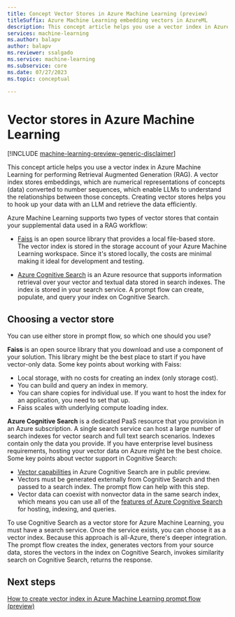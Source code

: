 ```yaml
---
title: Concept Vector Stores in Azure Machine Learning (preview)
titleSuffix: Azure Machine Learning embedding vectors in AzureML
description: This concept article helps you use a vector index in Azure Machine Learning for performing Retrieval Augmented Generation.
services: machine-learning
ms.author: balapv
author: balapv
ms.reviewer: ssalgado
ms.service: machine-learning
ms.subservice: core
ms.date: 07/27/2023
ms.topic: conceptual

---
```


# Vector stores in Azure Machine Learning

[!INCLUDE [machine-learning-preview-generic-disclaimer](includes/machine-learning-preview-generic-disclaimer.md)]

This concept article helps you use a vector index in Azure Machine Learning for performing Retrieval Augmented Generation (RAG). A vector index stores embeddings, which are numerical representations of concepts (data) converted to number sequences, which enable LLMs to understand the relationships between those concepts. Creating vector stores helps you to hook up your data with an LLM and retrieve the data efficiently.

Azure Machine Learning supports two types of vector stores that contain your supplemental data used in a RAG workflow:

+ [Faiss](https://github.com/facebookresearch/faiss) is an open source library that provides a local file-based store. The vector index is stored in the storage account of your Azure Machine Learning workspace. Since it's stored locally, the costs are minimal making it ideal for development and testing.

+ [Azure Cognitive Search](/azure/search/search-what-is-azure-search) is an Azure resource that supports information retrieval over your vector and textual data stored in search indexes. The index is stored in your search service. A prompt flow can create, populate, and query your index on Cognitive Search.

## Choosing a vector store

You can use either store in prompt flow, so which one should you use?

**Faiss** is an open source library that you download and use a component of your solution. This library might be the best place to start if you have vector-only data. Some key points about working with Faiss:

+ Local storage, with no costs for creating an index (only storage cost).
+ You can build and query an index in memory.
+ You can share copies for individual use. If you want to host the index for an application, you need to set that up.
+ Faiss scales with underlying compute loading index.

**Azure Cognitive Search** is a dedicated PaaS resource that you provision in an Azure subscription. A single search service can host a large number of search indexes for vector search and full text search scenarios. Indexes contain only the data you provide. If you have enterprise level business requirements, hosting your vector data on Azure might be the best choice. Some key points about vector support in Cognitive Search:

+ [Vector capabilities](/azure/search/vector-search-overview) in Azure Cognitive Search are in public preview.
+ Vectors must be generated externally from Cognitive Search and then passed to a search index. The prompt flow can help with this step.
+ Vector data can coexist with nonvector data in the same search index, which means you can use all of the [features of Azure Cognitive Search](/azure/search/search-features-list) for hosting, indexing, and queries.

To use Cognitive Search as a vector store for Azure Machine Learning, you must have a search service. Once the service exists, you can choose it as a vector index. Because this approach is all-Azure, there's deeper integration. The prompt flow creates the index, generates vectors from your source data, stores the vectors in the index on Cognitive Search, invokes similarity search on Cognitive Search, returns the response.

<!-- | Pros	| Cons |
| ----------- | ----------- |
| Supports Vector Search, Semantic search, filters | Monthly subscription fees | 
| Can be scaled via replicas and partitions as needed | Initial setup is complex: need to provision and manage Azure Resource, need to grant access for local dev usage/manage secrets |
| Support and detailed documentation are available on service features/limitations | Limitations on number of vectors, which can be stored in index |  -->

## Next steps

[How to create vector index in Azure Machine Learning prompt flow (preview)](how-to-create-vector-index.md)
